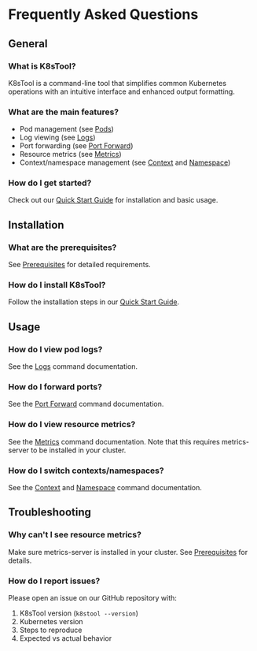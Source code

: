 # Frequently Asked Questions

## General

### What is K8sTool?
K8sTool is a command-line tool that simplifies common Kubernetes operations with an intuitive interface and enhanced output formatting.

### What are the main features?
- Pod management (see [Pods](commands/pods.md))
- Log viewing (see [Logs](commands/logs.md))
- Port forwarding (see [Port Forward](commands/port-forward.md))
- Resource metrics (see [Metrics](commands/metrics.md))
- Context/namespace management (see [Context](commands/context.md) and [Namespace](commands/namespace.md))

### How do I get started?
Check out our [Quick Start Guide](quick_start.md) for installation and basic usage.

## Installation

### What are the prerequisites?
See [Prerequisites](prerequisites.md) for detailed requirements.

### How do I install K8sTool?
Follow the installation steps in our [Quick Start Guide](quick_start.md).

## Usage

### How do I view pod logs?
See the [Logs](commands/logs.md) command documentation.

### How do I forward ports?
See the [Port Forward](commands/port-forward.md) command documentation.

### How do I view resource metrics?
See the [Metrics](commands/metrics.md) command documentation. Note that this requires metrics-server to be installed in your cluster.

### How do I switch contexts/namespaces?
See the [Context](commands/context.md) and [Namespace](commands/namespace.md) command documentation.

## Troubleshooting

### Why can't I see resource metrics?
Make sure metrics-server is installed in your cluster. See [Prerequisites](prerequisites.md) for details.

### How do I report issues?
Please open an issue on our GitHub repository with:
1. K8sTool version (`k8stool --version`)
2. Kubernetes version
3. Steps to reproduce
4. Expected vs actual behavior
